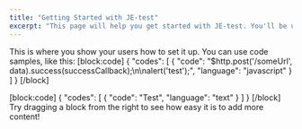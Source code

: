 ```yaml
---
title: "Getting Started with JE-test"
excerpt: "This page will help you get started with JE-test. You'll be up and running in a jiffy!"
---
```

This is where you show your users how to set it up. You can use code samples, like this:
[block:code]
{
  "codes": [
    {
      "code": "$http.post('/someUrl', data).success(successCallback);\n\nalert('test');",
      "language": "javascript"
    }
  ]
}
[/block]

[block:code]
{
  "codes": [
    {
      "code": "Test",
      "language": "text"
    }
  ]
}
[/block]
Try dragging a block from the right to see how easy it is to add more content!